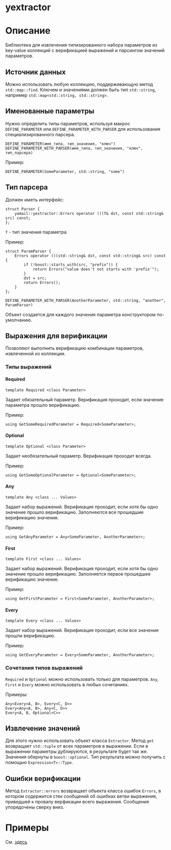 yextractor
==========

# Описание

Библиотека для извлечения типизированного набора параметров из key-value
коллекций с верификацией выражений и парсингом значений параметров.

## Источник данных

Можно использовать любую коллекцию, поддерживающую метод ```std::map::find```.
Ключем и значениями должен быть тип ```std::string```,
например ```std::map<std::string, std::string>```.

## Именованные параметры

Нужно определить типы параметров, используя макрос ```DEFINE_PARAMETER``` или
```DEFINE_PARAMETER_WITH_PARSER``` для использования специализированного парсера.

```
DEFINE_PARAMETER(имя_типа, тип_значения, "ключ")
DEFINE_PARAMETER_WITH_PARSER(имя_типа, тип_значения, "ключ", тип_парсера)
```

Пример:

```DEFINE_PARAMETER(SomeParameter, std::string, "some")```

## Тип парсера

Должен иметь интерфейс:

```
struct Parser {
    yamail::yextractor::Errors operator ()(T& dst, const std::string& src) const;
};
```

```T``` - тип значения параметра

Пример:
```
struct ParamParser {
    Errors operator ()(std::string& dst, const std::string& src) const {
        if (!boost::starts_with(src, "prefix")) {
            return Errors("value does't not starts with 'prefix'");
        }
        dst = src;
        return Errors();
    }
};

DEFINE_PARAMETER_WITH_PARSER(AnotherParameter, std::string, "another", ParamParser)
```

Объект создается для каждого значения параметра конструктором по-умолчанию.

## Выражения для верификации

Позволяют выполнить верификацию комбинации параметров, извлеченной из коллекции.

### Типы выражений

#### Required

```template Required <class Parameter>```

Задает обязательный параметр. Верификация проходит, если значение параметра прошло верификацию.

Пример:

```using GetSomeRequiredParameter = Required<SomeParameter>;```

#### Optional

```template Optional <class Parameter>```

Задает необязательный параметр. Верификация проходит всегда.

Пример:
```
using GetSomeOptionalParameter = Optional<SomeParameter>;
```

#### Any

```template Any <class ... Values>```

Задает набор выражений. Верификация проходит, если хотя бы одно значение прошло верификацию.
Заполняются все прошедшие верификацию значения.

Пример:

```using GetAnyParameter = Any<SomeParameter, AnotherParameter>;```

#### First

```template First <class ... Values>```

Задает набор выражений. Верификация проходит, если хотя бы одно значение прошло верификацию.
Заполняется первое прошедшее верификацию значение.

Пример:

```using GetFirstParameter = First<SomeParameter, AnotherParameter>;```

#### Every

```template Every <class ... Values>```

Задает набор выражений. Верификация проходит, если все значения прошли верификацию.

Пример:

```using GetEveryParameter = Every<SomeParameter, AnotherParameter>;```

### Сочетания типов выражений

```Required``` и ```Optional``` можно использовать только для параметров.
```Any```, ```First``` и ```Every``` можно использовать в любых сочетаниях.

Примеры:
```
Any<Every<A, B>, Every<C, D>>
Every<Any<A, B>, Any<C, D>>
Every<A, B, Optional<C>>
```

## Извлечение значений

Для этого нужно использовать объект класса ```Extractor```.
Метод ```get``` возвращает ```std::tuple``` от всех параметров в выражении.
Если в выражении параметры дублируются, в результате будет так же.
Значения обернуты в ```boost::optional```.
Тип результата можно получить с помощью ```Expression<T>::Type```.

## Ошибки верификации

Метод ```Extractor::errors``` возвращает объекта класса ошибок ```Errors```,
в котором содержится стек сообщений об ошибках ветви выражения, приведшей к
провалу верфикации всего выражения. Сообщения упорядочены сверху вниз.

# Примеры

См. [здесь](src/examples/main.cpp)
